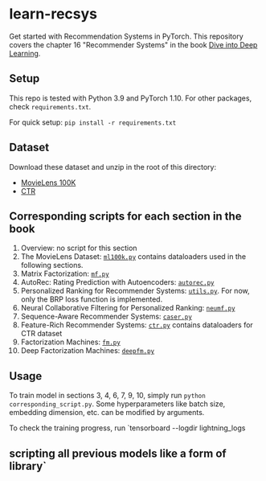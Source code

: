 # learn-recsys
Get started with Recommendation Systems in PyTorch. This repository covers the chapter 16 "Recommender Systems" in the book [Dive into Deep Learning](https://d2l.ai/chapter_recommender-systems/index.html).

## Setup
This repo is tested with Python 3.9 and PyTorch 1.10. For other packages, check `requirements.txt`.

For quick setup: `pip install -r requirements.txt`

## Dataset
Download these dataset and unzip in the root of this directory:
- [MovieLens 100K](https://grouplens.org/datasets/movielens/100k/)
- [CTR](http://d2l-data.s3-accelerate.amazonaws.com/ctr.zip)

## Corresponding scripts for each section in the book
1. Overview: no script for this section
2. The MovieLens Dataset: [`ml100k.py`](ml100k.py) contains dataloaders used in the following sections.
3. Matrix Factorization: [`mf.py`](mf.py)
4. AutoRec: Rating Prediction with Autoencoders: [`autorec.py`](autorec.py)
5. Personalized Ranking for Recommender Systems: [`utils.py`](utils.py). For now, only the BRP loss function is implemented.
6. Neural Collaborative Filtering for Personalized Ranking: [`neumf.py`](neumf.py)
7. Sequence-Aware Recommender Systems: [`caser.py`](caser.py)
8. Feature-Rich Recommender Systems: [`ctr.py`](ctr.py) contains dataloaders for CTR dataset
9. Factorization Machines: [`fm.py`](fm.py)
10. Deep Factorization Machines: [`deepfm.py`](deepfm.py)

## Usage
To train model in sections 3, 4, 6, 7, 9, 10, simply run `python corresponding_script.py`. Some hyperparameters like batch size, embedding dimension, etc. can be modified by arguments.

To check the training progress, run `tensorboard --logdir lightning_logs

## scripting all previous models like a form of library`
